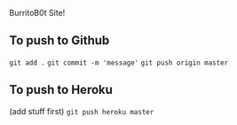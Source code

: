 BurritoB0t Site!

To push to Github
-----------------

`git add .`
`git commit -m 'message'`
`git push origin master`


To push to Heroku
-----------------

(add stuff first)
`git push heroku master`